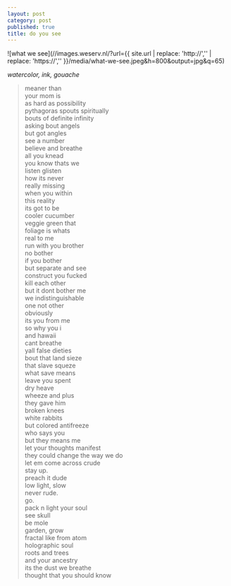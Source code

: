 ```yaml
---
layout: post
category: post
published: true
title: do you see
---
```

![what we see](//images.weserv.nl/?url={{ site.url | replace: 'http://','' | replace: 'https://','' }}/media/what-we-see.jpeg&h=800&output=jpg&q=65)
<!--more-->
<span class='date fr'>*watercolor, ink, gouache*</span><br>
  
  
  
>meaner than  
your mom is    
as hard as possibility   
pythagoras spouts spiritually  
bouts of definite infinity  
asking bout angels  
but got angles  
see a number  
believe and breathe  
all you knead  
you know thats we    
listen glisten   
how its never  
really missing  
when you within  
this reality  
its got to be  
cooler cucumber  
veggie green that  
foliage is whats  
real to me  
run with you brother  
no bother  
if you bother  
but separate and see  
construct you fucked  
kill each other  
but it dont bother me  
we indistinguishable  
one not other  
obviously  
its you from me  
so why you i  
and hawaii  
cant breathe  
yall false dieties  
bout that land sieze  
that slave squeze  
what save means  
leave you spent  
dry heave  
wheeze and plus  
they gave him  
broken knees  
white rabbits  
but colored antifreeze  
who says you  
but they means me    
let your thoughts manifest  
they could change the way we do  
let em come across crude  
stay up.  
preach it dude  
low light, slow  
never rude.  
go.  
pack n light your soul  
see skull  
be mole  
garden, grow  
fractal like from atom  
holographic soul  
roots and trees  
and your ancestry  
its the dust we breathe  
thought that you should know  